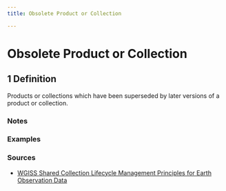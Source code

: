```yaml
---
title: Obsolete Product or Collection

---
```


# Obsolete Product or Collection

## 1 Definition

Products or collections which have been superseded by later versions of a product or collection.

### Notes

### Examples 

### Sources 
- [WGISS Shared Collection Lifecycle Management Principles for Earth Observation Data](https://ceos.org/document_management/Working_Groups/WGISS/Documents/Shared%20Collection%20Lifecycle%20Management%20Principles%20for%20Earth%20Observation%20Data_March2025.pdf)
